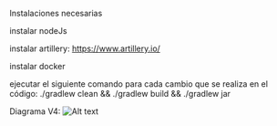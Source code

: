 Instalaciones necesarias

instalar nodeJs

instalar artillery:
https://www.artillery.io/

instalar docker

ejecutar el siguiente comando para cada cambio que se realiza en el código: 
./gradlew clean && ./gradlew build && ./gradlew jar


Diagrama V4:
![Alt text](./diagrama.svg)